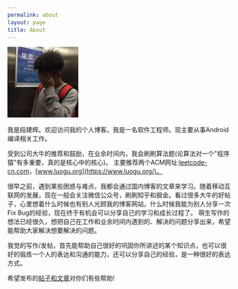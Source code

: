 ```yaml
---
permalink: about
layout: page
title: About
---
```


<img src="/static/images/Jeff-Duan.jpeg" height="160" width="160" class="inline-left" title="Jeff-Duan" alt="Jeff-Duan" />

我是段建辉。欢迎访问我的个人博客。我是一名软件工程师。现主要从事Android编译相关工作。

受到公司大牛的推荐和鼓励，在业余时间内，我会刷刷算法题(论算法对一个"程序猿"有多重要，真的是核心中的核心)。
主要推荐两个ACM网址:[leetcode-cn.com](https://leetcode-cn.com/)，[www.luogu.org](https://www.luogu.org/)。

很早之前，遇到某些困惑与难点，我都会通过国内博客的文章来学习。随着移动互联网的发展，现在一般会关注微信公众号，刷刷知乎和掘金。看过很多大牛的好帖子，心里想着什么时候也有别人光顾我的博客网站，什么时候我能为别人分享一次Fix Bug的经验，现在终于有机会可以分享自己的学习和成长过程了。
萌生写作的想法已经很久，想把自己在工作和业余时间内遇到的、解决的问题分享出来，希望能帮助大家解决想要解决的问题。

我觉的写作/发帖，首先能帮助自己很好的巩固你所讲述的某个知识点，也可以很好的锻炼一个人的表达和沟通的能力，还可以分享自己的经验，是一种很好的表达方式。

希望发布的[帖子和文章](/)对你们有些帮助!
